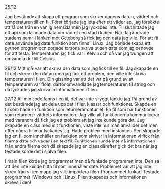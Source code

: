 25/12

Jag bestämde att skapa ett program som skriver dagens datum, vädret och temperaturen till en fil.
Först började jag leta efter ett väder api, jag försökte att få det från en vanlig hemsida men jag lyckades inte. Tillslut hittade jag ett api som lämnade data om vädret i en stad i Indien. När Jag ändrade stadens namn i länken mot Göteborg så fick jag den data jag ville.
För att få date använde jag date funktion som finns i Linux.
Jag började skapa ett python program och började försöka skriva ut den data som jag behövde för att testa. Temperaturen jag fick var i Kelvin och då var jag tvungen att omvandla det till Celsius. 

26/12
Mitt mål var att skriva den data som jag fick till en fil. Jag skapade en fil och skrev i den datan men jag fick ett problem, den ville inte skriva temperaturen i filen. Din gissning var att det var på grund av att temperaturen var float, därför omvandlade jag temperaturen till string och då lyckades jag skriva in informationen i filen.

27/12
All min code fanns i en fil, det var inte snyggt tänkte jag. På grund av det bestämde jag att dela upp det i filer, klasser och funktioner.
Skapde en fil som hade en funktion som returnerar datumet. En fil som har funktioner som returnerar vädrets information. Jag ville att funktionerna kommunicerar med varandra då fick jag ett problem att jag inte kunde göra det.  Jag skapade en class med init funktionen, viste inte hur man använder det men efter några timmar lyckades jag. Hade problem med instances.
Sen skapade jag en fil som innehåller en funktion som skriver in informationen vi fick från filerna date och väder i en text fil. Funktionen kunde inte nå informationen från andra filerna och då skapade jag en class därefter gick det bra när jag testade körde det i själva filen.

I main filen körde jag programmet men då funkade programmet inte. Den sa att den inte kunde hitta fil som innehåller date. Problemet var att jag inte skrev från vilken mapp jag ville importera filen. Programmet funkar!
Testade programmet i Windows och i Linux. Filen skapades och informationen skrevs i den!
	

